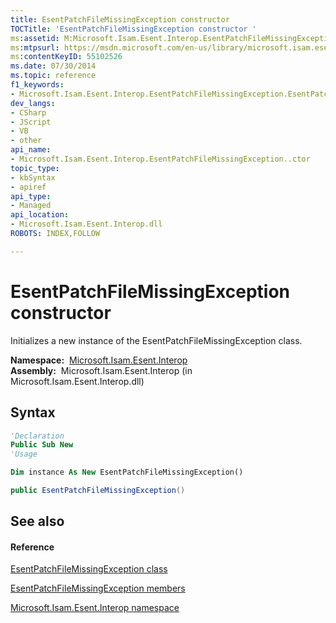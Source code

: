 ```yaml
---
title: EsentPatchFileMissingException constructor 
TOCTitle: 'EsentPatchFileMissingException constructor '
ms:assetid: M:Microsoft.Isam.Esent.Interop.EsentPatchFileMissingException.#ctor
ms:mtpsurl: https://msdn.microsoft.com/en-us/library/microsoft.isam.esent.interop.esentpatchfilemissingexception.esentpatchfilemissingexception(v=EXCHG.10)
ms:contentKeyID: 55102526
ms.date: 07/30/2014
ms.topic: reference
f1_keywords:
- Microsoft.Isam.Esent.Interop.EsentPatchFileMissingException.EsentPatchFileMissingException
dev_langs:
- CSharp
- JScript
- VB
- other
api_name: 
- Microsoft.Isam.Esent.Interop.EsentPatchFileMissingException..ctor
topic_type: 
- kbSyntax
- apiref
api_type: 
- Managed
api_location: 
- Microsoft.Isam.Esent.Interop.dll
ROBOTS: INDEX,FOLLOW

---
```


# EsentPatchFileMissingException constructor

Initializes a new instance of the EsentPatchFileMissingException class.

**Namespace:**  [Microsoft.Isam.Esent.Interop](hh596136\(v=exchg.10\).md)  
**Assembly:**  Microsoft.Isam.Esent.Interop (in Microsoft.Isam.Esent.Interop.dll)

## Syntax

``` vb
'Declaration
Public Sub New
'Usage

Dim instance As New EsentPatchFileMissingException()
```

``` csharp
public EsentPatchFileMissingException()
```

## See also

#### Reference

[EsentPatchFileMissingException class](dn319782\(v=exchg.10\).md)

[EsentPatchFileMissingException members](dn319841\(v=exchg.10\).md)

[Microsoft.Isam.Esent.Interop namespace](hh596136\(v=exchg.10\).md)

